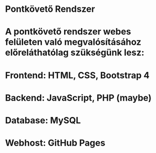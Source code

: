 # Pontkövető Rendszer
#
# A pontkövető rendszer webes felületen való megvalósításához előreláthatólag szükségünk lesz:
# Frontend: HTML, CSS, Bootstrap 4
# Backend: JavaScript, PHP (maybe)
# Database: MySQL
# Webhost: GitHub Pages


